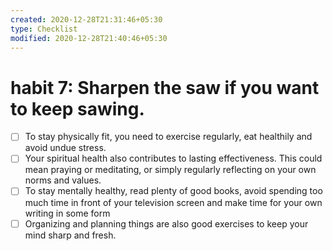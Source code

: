 ```yaml
---
created: 2020-12-28T21:31:46+05:30
type: Checklist
modified: 2020-12-28T21:40:46+05:30
---
```


# habit 7: Sharpen the saw if you want to keep sawing.

- [ ] To stay physically fit, you need to exercise regularly, eat healthily and avoid undue stress.
- [ ] Your spiritual health also contributes to lasting effectiveness. This could mean praying or meditating, or simply regularly reflecting on your own norms and values.
- [ ] To stay mentally healthy, read plenty of good books, avoid spending too much time in front of your television screen and make time for your own writing in some form
- [ ] Organizing and planning things are also good exercises to keep your mind sharp and fresh.